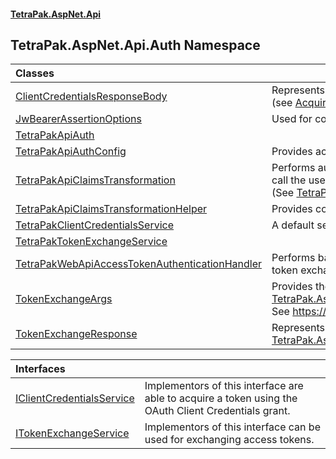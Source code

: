 #### [TetraPak.AspNet.Api](index.md 'index')
## TetraPak.AspNet.Api.Auth Namespace

| Classes | |
| :--- | :--- |
| [ClientCredentialsResponseBody](TetraPak_AspNet_Api_Auth_ClientCredentialsResponseBody.md 'TetraPak.AspNet.Api.Auth.ClientCredentialsResponseBody') | Represents the response from a successful client credentials request<br/>(see [AcquireTokenAsync(CancellationToken, Credentials, MultiStringValue, bool)](TetraPak_AspNet_Api_Auth_IClientCredentialsService.md#TetraPak_AspNet_Api_Auth_IClientCredentialsService_AcquireTokenAsync(System_Threading_CancellationToken_TetraPak_Credentials_TetraPak_MultiStringValue_bool) 'TetraPak.AspNet.Api.Auth.IClientCredentialsService.AcquireTokenAsync(System.Threading.CancellationToken, TetraPak.Credentials, TetraPak.MultiStringValue, bool)')).<br/> |
| [JwBearerAssertionOptions](TetraPak_AspNet_Api_Auth_JwBearerAssertionOptions.md 'TetraPak.AspNet.Api.Auth.JwBearerAssertionOptions') | Used for configuring JWT Bearer Assertion.<br/> |
| [TetraPakApiAuth](TetraPak_AspNet_Api_Auth_TetraPakApiAuth.md 'TetraPak.AspNet.Api.Auth.TetraPakApiAuth') |  |
| [TetraPakApiAuthConfig](TetraPak_AspNet_Api_Auth_TetraPakApiAuthConfig.md 'TetraPak.AspNet.Api.Auth.TetraPakApiAuthConfig') | Provides access to the main Tetra Pak authorization section in the configuration.  <br/> |
| [TetraPakApiClaimsTransformation](TetraPak_AspNet_Api_Auth_TetraPakApiClaimsTransformation.md 'TetraPak.AspNet.Api.Auth.TetraPakApiClaimsTransformation') | Performs automatic claims transformation but ensures the access token used to<br/>call the user information service gets exchanged (necessary for APIs).<br/>(See [TetraPak.AspNet.TetraPakClaimsTransformation](https://docs.microsoft.com/en-us/dotnet/api/TetraPak.AspNet.TetraPakClaimsTransformation 'TetraPak.AspNet.TetraPakClaimsTransformation') for more details).<br/> |
| [TetraPakApiClaimsTransformationHelper](TetraPak_AspNet_Api_Auth_TetraPakApiClaimsTransformationHelper.md 'TetraPak.AspNet.Api.Auth.TetraPakApiClaimsTransformationHelper') | Provides convenience methods fo setting up claims transformation.<br/> |
| [TetraPakClientCredentialsService](TetraPak_AspNet_Api_Auth_TetraPakClientCredentialsService.md 'TetraPak.AspNet.Api.Auth.TetraPakClientCredentialsService') | A default service to support the client credentials grant type.<br/> |
| [TetraPakTokenExchangeService](TetraPak_AspNet_Api_Auth_TetraPakTokenExchangeService.md 'TetraPak.AspNet.Api.Auth.TetraPakTokenExchangeService') |  |
| [TetraPakWebApiAccessTokenAuthenticationHandler](TetraPak_AspNet_Api_Auth_TetraPakWebApiAccessTokenAuthenticationHandler.md 'TetraPak.AspNet.Api.Auth.TetraPakWebApiAccessTokenAuthenticationHandler') | Performs basic Tetra Pak issued access token validation while also supporting<br/>token exchange before the call to the user information service.<br/> |
| [TokenExchangeArgs](TetraPak_AspNet_Api_Auth_TokenExchangeArgs.md 'TetraPak.AspNet.Api.Auth.TokenExchangeArgs') | Provides the options to be used for a token exchange process (see [TetraPak.AspNet.Api.Auth.ITokenExchangeService.ExchangeAsync(TetraPak.AspNet.Api.Auth.TokenExchangeArgs,System.Threading.CancellationToken)](https://docs.microsoft.com/en-us/dotnet/api/TetraPak.AspNet.Api.Auth.ITokenExchangeService.ExchangeAsync#TetraPak_AspNet_Api_Auth_ITokenExchangeService_ExchangeAsync_TetraPak_AspNet_Api_Auth_TokenExchangeArgs,System_Threading_CancellationToken_ 'TetraPak.AspNet.Api.Auth.ITokenExchangeService.ExchangeAsync(TetraPak.AspNet.Api.Auth.TokenExchangeArgs,System.Threading.CancellationToken)')).<br/>See https://tools.ietf.org/id/draft-ietf-oauth-token-exchange-19.html for more details,<br/> |
| [TokenExchangeResponse](TetraPak_AspNet_Api_Auth_TokenExchangeResponse.md 'TetraPak.AspNet.Api.Auth.TokenExchangeResponse') | Represents the response from a successful token exchange request (see [TetraPak.AspNet.Api.Auth.ITokenExchangeService.ExchangeAsync(TetraPak.AspNet.Api.Auth.TokenExchangeArgs,System.Threading.CancellationToken)](https://docs.microsoft.com/en-us/dotnet/api/TetraPak.AspNet.Api.Auth.ITokenExchangeService.ExchangeAsync#TetraPak_AspNet_Api_Auth_ITokenExchangeService_ExchangeAsync_TetraPak_AspNet_Api_Auth_TokenExchangeArgs,System_Threading_CancellationToken_ 'TetraPak.AspNet.Api.Auth.ITokenExchangeService.ExchangeAsync(TetraPak.AspNet.Api.Auth.TokenExchangeArgs,System.Threading.CancellationToken)')).<br/> |

| Interfaces | |
| :--- | :--- |
| [IClientCredentialsService](TetraPak_AspNet_Api_Auth_IClientCredentialsService.md 'TetraPak.AspNet.Api.Auth.IClientCredentialsService') | Implementors of this interface are able to acquire a token using the<br/>OAuth Client Credentials grant. <br/> |
| [ITokenExchangeService](TetraPak_AspNet_Api_Auth_ITokenExchangeService.md 'TetraPak.AspNet.Api.Auth.ITokenExchangeService') | Implementors of this interface can be used for exchanging access tokens.  <br/> |
